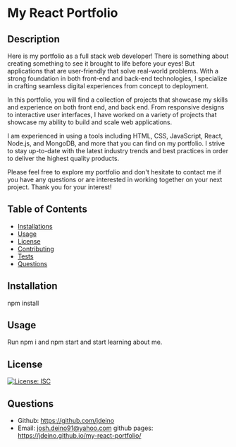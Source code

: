 # My React Portfolio

  ## Description
Here is my portfolio as a full stack web developer! There is something about creating something to see it brought to life before your eyes! But applications that are user-friendly that solve real-world problems. With a strong foundation in both front-end and back-end technologies, I specialize in crafting seamless digital experiences from concept to deployment.

In this portfolio, you will find a collection of projects that showcase my skills and experience on both front end, and back end. From responsive designs to interactive user interfaces, I have worked on a variety of projects that showcase my ability to build and scale web applications.

I am experienced in using a tools including HTML, CSS, JavaScript, React, Node.js, and MongoDB, and more that you can find on my portfolio. I strive to stay up-to-date with the latest industry trends and best practices in order to deliver the highest quality products.

Please feel free to explore my portfolio and don't hesitate to contact me if you have any questions or are interested in working together on your next project. Thank you for your interest!


  ## Table of Contents
  * [Installations](#installation)
  * [Usage](#usage)
  * [License](#license)
  * [Contributing](#contributing)
  * [Tests](#tests)
  * [Questions](#questions)

    
  ## Installation
  npm install
  ## Usage
  Run npm i and npm start and start learning about me. 

  ## License
  [![License: ISC](https://img.shields.io/badge/License-MIT-blue.svg)](https://opensource.org/licenses/MIT)

  ## Questions
  * Github: https://github.com/jdeino
  * Email: josh.deino91@yahoo.com
  github pages: https://jdeino.github.io/my-react-portfolio/
